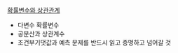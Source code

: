 [확률변수와 상관관계](https://datascienceschool.net/02%20mathematics/07.00%207%EC%9E%A5%20%ED%99%95%EB%A5%A0%EB%B3%80%EC%88%98%EC%99%80%20%EC%83%81%EA%B4%80%EA%B4%80%EA%B3%84.html#)
* 다변수 확률변수
* 공분산과 상관계수
* 조건부기댓값과 예측 문제를 반드시 읽고 증명하고 넘어갈 것


